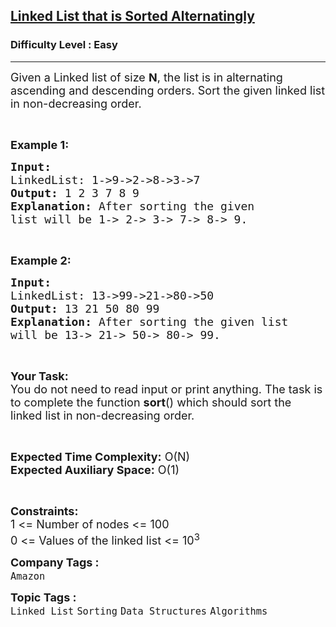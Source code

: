 <h2><a href="https://practice.geeksforgeeks.org/problems/linked-list-that-is-sorted-alternatingly/1?page=2&difficulty[]=0&category[]=Linked%20List&sortBy=submissions">Linked List that is Sorted Alternatingly</a></h2><h3>Difficulty Level : Easy</h3><hr><div class="problems_problem_content__Xm_eO"><p><span style="font-size: 18px;">Given a Linked list of size <strong>N</strong>, the list is in alternating ascending and descending orders. Sort&nbsp;the given linked list in non-decreasing order.</span></p>
<p>&nbsp;</p>
<p><span style="font-size: 18px;"><strong>Example 1:</strong></span></p>
<pre><span style="font-size: 18px;"><strong>Input:
</strong>LinkedList: 1-&gt;9-&gt;2-&gt;8-&gt;3-&gt;7
<strong>Output: </strong>1 2 3 7 8 9<strong>
Explanation: </strong>After sorting the given
list will be 1-&gt; 2-&gt; 3-&gt; 7-&gt; 8-&gt; 9.</span>
</pre>
<p>&nbsp;</p>
<p><span style="font-size: 18px;"><strong>Example 2:</strong></span></p>
<pre><span style="font-size: 18px;"><strong>Input:
</strong>LinkedList: 13-&gt;99-&gt;21-&gt;80-&gt;50
<strong>Output: </strong>13 21 50 80 99
<strong>Explanation: </strong>After sorting the given list 
will be 13-&gt; 21-&gt; 50-&gt; 80-&gt; 99.</span>
</pre>
<p>&nbsp;</p>
<p><span style="font-size: 18px;"><strong>Your Task:</strong><br>You do not need to read input or print anything. The task is to complete the function <strong>sort</strong>() which should sort the linked list in non-decreasing order.&nbsp;</span></p>
<p>&nbsp;</p>
<p><span style="font-size: 18px;"><strong>Expected Time Complexity:</strong>&nbsp;O(N)<br><strong>Expected Auxiliary Space:</strong>&nbsp;O(1)</span></p>
<p>&nbsp;</p>
<p><span style="font-size: 18px;"><strong>Constraints:</strong><br>1 &lt;= Number of nodes &lt;= 100<br>0 &lt;= Values of the linked list&nbsp;&lt;= 10<sup>3</sup></span></p></div><p><span style=font-size:18px><strong>Company Tags : </strong><br><code>Amazon</code>&nbsp;<br><p><span style=font-size:18px><strong>Topic Tags : </strong><br><code>Linked List</code>&nbsp;<code>Sorting</code>&nbsp;<code>Data Structures</code>&nbsp;<code>Algorithms</code>&nbsp;